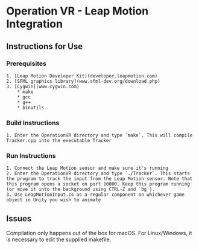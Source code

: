# Operation VR - Leap Motion Integration



## Instructions for Use

### Prerequisites
    1. [Leap Motion Developer Kit](developer.leapmotion.com)
    2. [SFML graphics library](www.sfml-dev.org/download.php)
    3. [Cygwin](www.cygwin.com)
        * make
        * gcc
        * g++
        * binutils

### Build Instructions
    1. Enter the OperationVR directory and type `make`. This will compile Tracker.cpp into the executable Tracker

### Run Instructions
    1. Connect the Leap Motion sensor and make sure it's running
    2. Enter the OperationVR directory and type `./Tracker`. This starts the program to track the input from the Leap Motion sensor. Note that this program opens a socket on port 10000. Keep this program running (or move it into the background using CTRL-Z and `bg`).
    3. Use LeapMotionInput.cs as a regular component on whichever game object in Unity you wish to animate


## Issues
Compilation only happens out of the box for macOS. For Linux/Windows, it is necessary to edit the supplied makefile.
